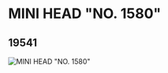 # MINI HEAD "NO. 1580"
## 19541
![MINI HEAD "NO. 1580"](https://lc-www-live-s.legocdn.com/media/bricks/5/2/6100203.jpg)